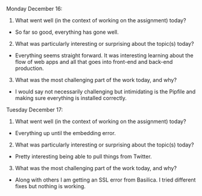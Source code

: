 Monday December 16:

1. What went well (in the context of working on the assignment) today?

* So far so good, everything has gone well.

2. What was particularly interesting or surprising about the topic(s) today?

* Everything seems straight forward. It was interesting learning about the flow of web apps and all that goes into front-end and back-end production.

3. What was the most challenging part of the work today, and why?

* I would say not necessarily challenging but intimidating is the Pipfile and making sure everything is installed correctly.


Tuesday December 17:

1. What went well (in the context of working on the assignment) today?

* Everything up until the embedding error.

2. What was particularly interesting or surprising about the topic(s) today?

* Pretty interesting being able to pull things from Twitter.

3. What was the most challenging part of the work today, and why?

* Along with others I am getting an SSL error from Basilica. I tried different fixes but nothing is working.
